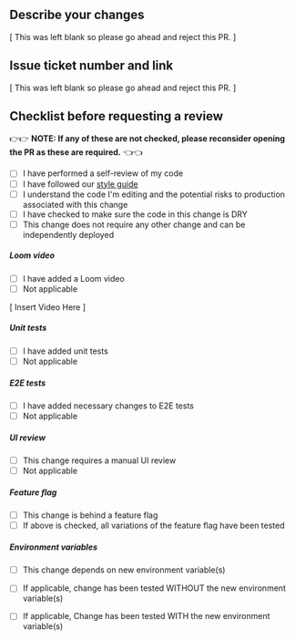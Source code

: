 ## Describe your changes

[ This was left blank so please go ahead and reject this PR. ] 

## Issue ticket number and link

[ This was left blank so please go ahead and reject this PR. ]

## Checklist before requesting a review

👉👉 **NOTE: If any of these are not checked, please reconsider opening the PR as these are required.** 👈👈 

- [ ] I have performed a self-review of my code
- [ ] I have followed our [style guide](https://google.github.io/styleguide/jsguide.html) 
- [ ] I understand the code I'm editing and the potential risks to production associated with this change
- [ ] I have checked to make sure the code in this change is DRY
- [ ] This change does not require any other change and can be independently deployed

##### Loom video
- [ ] I have added a Loom video
- [ ] Not applicable

[ Insert Video Here ]

##### Unit tests 
- [ ] I have added unit tests
- [ ] Not applicable

##### E2E tests
- [ ] I have added necessary changes to E2E tests
- [ ] Not applicable

##### UI review
- [ ] This change requires a manual UI review
- [ ] Not applicable

##### Feature flag
- [ ] This change is behind a feature flag
- [ ] If above is checked, all variations of the feature flag have been tested 

##### Environment variables
- [ ] This change depends on new environment variable(s)
- [ ] If applicable, change has been tested WITHOUT the new environment variable(s)
- [ ] If applicable, Change has been tested WITH the new environment variable(s)

